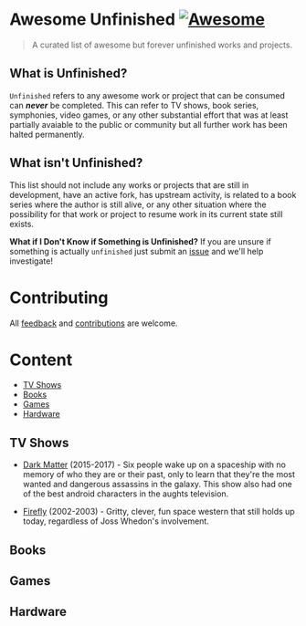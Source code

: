 # Awesome Unfinished [![Awesome](https://awesome.re/badge.svg)](https://awesome.re)

>A curated list of awesome but forever unfinished works and projects. 


## What is Unfinished?
`Unfinished` refers to any awesome work or project that can be consumed can _**never**_  be completed.   This can refer to TV shows, book series, symphonies, video games, or any other substantial effort that was at least partially avaiable to the public or community but all further work has been halted permanently.  

## What isn't Unfinished?
This list should not include any works or projects that are still in development, have an active fork, has upstream activity, is related to a book series where the author is still alive, or any other situation where the possibility for that work or project to resume work in its current state still exists.  

**What if I Don't Know if Something is Unfinished?** 
If you are unsure if something is actually `unfinished` just submit an [issue](https://github.com/Zorziel/awesome-unfinished/issues) and we'll help investigate!

# Contributing
All [feedback](https://github.com/Zorziel/awesome-unfinished/issues) and [contributions](CONTRIBUTING.md) are welcome.  


# Content
- [TV Shows](#tv-shows)
- [Books](#books)
- [Games](#games)
- [Hardware](#hardware)



## TV Shows

[SUBMITTED]: # (2022-01-30 - @Zorziel)
- [Dark Matter](https://www.imdb.com/title/tt4159076) (2015-2017) - Six people wake up on a spaceship with no memory of who they are or their past, only to learn that they're the most wanted and dangerous assassins in the galaxy. This show also had one of the best android characters in the aughts television. 

[SUBMITTED]: # (2022-01-30 - @Zorziel)
- [Firefly](https://www.imdb.com/title/tt0303461/) (2002-2003) - Gritty, clever, fun space western that still holds up today, regardless of Joss Whedon's involvement.  






<!-- Placeholders: 

Dark Matter
Firefly 

-->

## Books


## Games


## Hardware




